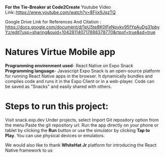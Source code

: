 **For the Tie-Breaker at Code2Create**
Youtube Video Link::https://www.youtube.com/watch?v=8Fijx9JqzTQ


 
 Google Drive Link for References And Citation : https://docs.google.com/document/d/1pU5te8K0lFeNpyky95fYpAuDg31pbyYz/edit?usp=sharing&ouid=104281140717888378770&rtpof=true&sd=true
 
# Natures Virtue Mobile app
**Programming environment used**- React Native on Expo Snack
**Programming language**- Javascript
Expo Snack is an open-source platform for running React Native apps in the browser. It dynamically bundles and compiles code and runs it in the Expo Client or in a web-player. Code can be saved as "Snacks" and easily shared with others. 

# Steps to run this project:
Visit snack.exp.dev
Under projects, select Import Git repository option from the menu
Paste the git repository url.
Run the app directly on your phone or tablet by clicking the **Run** button or use the simulator by clicking **Tap to Play**. 
You can use physical devices or emulators.
 
 We would also like to thank **WhiteHat Jr** platform for introducing the React Native framework to us
 
